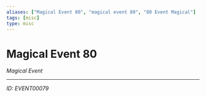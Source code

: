 ```yaml
---
aliases: ["Magical Event 80", "magical event 80", "80 Event Magical"]
tags: [misc]
type: misc
---
```


# Magical Event 80

*Magical Event*

---
*ID: EVENT00079*